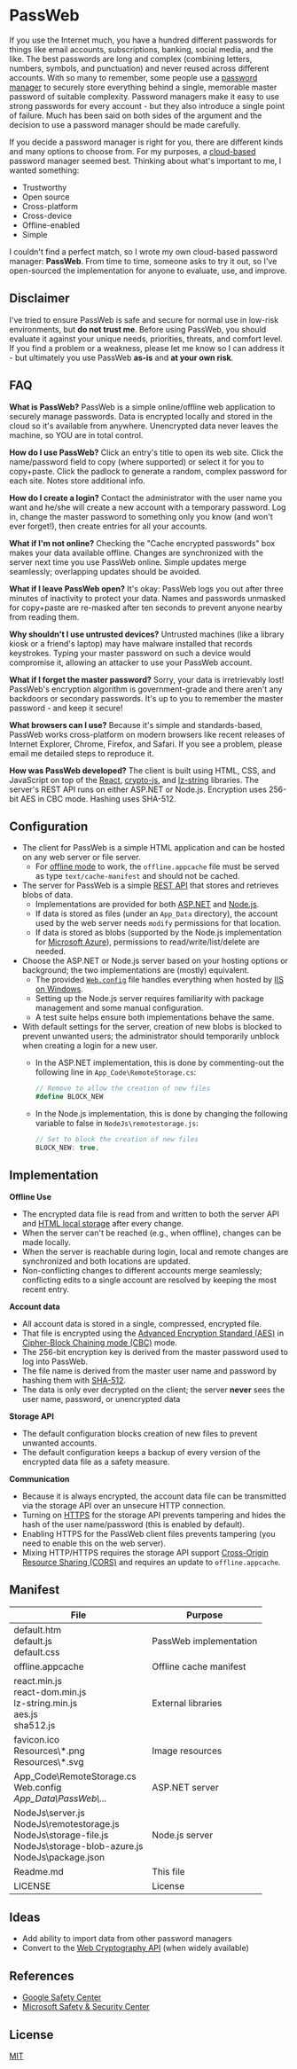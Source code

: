 # PassWeb

If you use the Internet much, you have a hundred different passwords for things like email accounts, subscriptions, banking, social media, and the like.
The best passwords are long and complex (combining letters, numbers, symbols, and punctuation) and never reused across different accounts.
With so many to remember, some people use a [password manager](https://en.wikipedia.org/wiki/Password_manager) to securely store everything behind a single, memorable master password of suitable complexity.
Password managers make it easy to use strong passwords for every account - but they also introduce a single point of failure.
Much has been said on both sides of the argument and the decision to use a password manager should be made carefully.

If you decide a password manager is right for you, there are different kinds and many options to choose from.
For my purposes, a [cloud-based](https://en.wikipedia.org/wiki/Password_manager#Advantages) password manager seemed best.
Thinking about what's important to me, I wanted something:

* Trustworthy
* Open source
* Cross-platform
* Cross-device
* Offline-enabled
* Simple

I couldn't find a perfect match, so I wrote my own cloud-based password manager: **PassWeb**.
From time to time, someone asks to try it out, so I've open-sourced the implementation for anyone to evaluate, use, and improve.


## Disclaimer

I've tried to ensure PassWeb is safe and secure for normal use in low-risk environments, but **do not trust me**.
Before using PassWeb, you should evaluate it against your unique needs, priorities, threats, and comfort level.
If you find a problem or a weakness, please let me know so I can address it - but ultimately you use PassWeb **as-is** and **at your own risk**.


## FAQ

**What is PassWeb?**
PassWeb is a simple online/offline web application to securely manage passwords. Data is encrypted locally and stored in the cloud so it's available from anywhere. Unencrypted data never leaves the machine, so YOU are in total control.

**How do I use PassWeb?**
Click an entry's title to open its web site. Click the name/password field to copy (where supported) or select it for you to copy+paste. Click the padlock to generate a random, complex password for each site. Notes store additional info.

**How do I create a login?**
Contact the administrator with the user name you want and he/she will create a new account with a temporary password. Log in, change the master password to something only you know (and won't ever forget!), then create entries for all your accounts.

**What if I'm not online?**
Checking the "Cache encrypted passwords" box makes your data available offline. Changes are synchronized with the server next time you use PassWeb online. Simple updates merge seamlessly; overlapping updates should be avoided.

**What if I leave PassWeb open?**
It's okay: PassWeb logs you out after three minutes of inactivity to protect your data. Names and passwords unmasked for copy+paste are re-masked after ten seconds to prevent anyone nearby from reading them.

**Why shouldn't I use untrusted devices?**
Untrusted machines (like a library kiosk or a friend's laptop) may have malware installed that records keystrokes. Typing your master password on such a device would compromise it, allowing an attacker to use your PassWeb account.

**What if I forget the master password?**
Sorry, your data is irretrievably lost! PassWeb's encryption algorithm is government-grade and there aren't any backdoors or secondary passwords. It's up to you to remember the master password - and keep it secure!

**What browsers can I use?**
Because it's simple and standards-based, PassWeb works cross-platform on modern browsers like recent releases of Internet Explorer, Chrome, Firefox, and Safari. If you see a problem, please email me detailed steps to reproduce it.

**How was PassWeb developed?**
The client is built using HTML, CSS, and JavaScript on top of the [React](https://facebook.github.io/react/), [crypto-js](https://code.google.com/archive/p/crypto-js/), and [lz-string](http://pieroxy.net/blog/pages/lz-string/index.html) libraries. The server's REST API runs on either ASP.NET or Node.js. Encryption uses 256-bit AES in CBC mode. Hashing uses SHA-512.


## Configuration

* The client for PassWeb is a simple HTML application and can be hosted on any web server or file server.
  * For [offline mode](https://en.wikipedia.org/wiki/Cache_manifest_in_HTML5) to work, the `offline.appcache` file must be served as type `text/cache-manifest` and should not be cached.
* The server for PassWeb is a simple [REST API](https://en.wikipedia.org/wiki/Representational_state_transfer) that stores and retrieves blobs of data.
  * Implementations are provided for both [ASP.NET](http://www.asp.net/) and [Node.js](https://nodejs.org/en/).
  * If data is stored as files (under an `App_Data` directory), the account used by the web server needs `modify` permissions for that location.
  * If data is stored as blobs (supported by the Node.js implementation for [Microsoft Azure](https://azure.microsoft.com/)), permissions to read/write/list/delete are needed.
* Choose the ASP.NET or Node.js server based on your hosting options or background; the two implementations are (mostly) equivalent.
  * The provided [`Web.config`](Web.config) file handles everything when hosted by [IIS on Windows](https://en.wikipedia.org/wiki/Internet_Information_Services).
  * Setting up the Node.js server requires familiarity with package management and some manual configuration.
  * A test suite helps ensure both implementations behave the same.
* With default settings for the server, creation of new blobs is blocked to prevent unwanted users; the administrator should temporarily unblock when creating a login for a new user.
  * In the ASP.NET implementation, this is done by commenting-out the following line in `App_Code\RemoteStorage.cs`:

    ```cs
    // Remove to allow the creation of new files
    #define BLOCK_NEW
    ```

  * In the Node.js implementation, this is done by changing the following variable to false in `NodeJs\remotestorage.js`:

    ```js
    // Set to block the creation of new files
    BLOCK_NEW: true,
    ```


## Implementation

**Offline Use**
* The encrypted data file is read from and written to both the server API and [HTML local storage](https://en.wikipedia.org/wiki/Web_storage) after every change.
* When the server can't be reached (e.g., when offline), changes can be made locally.
* When the server is reachable during login, local and remote changes are synchronized and both locations are updated.
* Non-conflicting changes to different accounts merge seamlessly; conflicting edits to a single account are resolved by keeping the most recent entry.

**Account data**
* All account data is stored in a single, compressed, encrypted file.
* That file is encrypted using the [Advanced Encryption Standard (AES)](https://en.wikipedia.org/wiki/Advanced_Encryption_Standard) in [Cipher-Block Chaining mode (CBC)](https://en.wikipedia.org/wiki/Block_cipher_mode_of_operation) mode.
* The 256-bit encryption key is derived from the master password used to log into PassWeb.
* The file name is derived from the master user name and password by hashing them with [SHA-512](https://en.wikipedia.org/wiki/Secure_Hash_Algorithm).
* The data is only ever decrypted on the client; the server **never** sees the user name, password, or unencrypted data

**Storage API**
* The default configuration blocks creation of new files to prevent unwanted accounts.
* The default configuration keeps a backup of every version of the encrypted data file as a safety measure.

**Communication**
* Because it is always encrypted, the account data file can be transmitted via the storage API over an unsecure HTTP connection.
* Turning on [HTTPS](https://en.wikipedia.org/wiki/HTTPS) for the storage API prevents tampering and hides the hash of the user name/password (this is enabled by default).
* Enabling HTTPS for the PassWeb client files prevents tampering (you need to enable this on the web server).
* Mixing HTTP/HTTPS requires the storage API support [Cross-Origin Resource Sharing (CORS)](https://en.wikipedia.org/wiki/Cross-origin_resource_sharing) and requires an update to `offline.appcache`.


## Manifest

File | Purpose
-----|--------
default.htm <br/> default.js <br/> default.css | PassWeb implementation
offline.appcache | Offline cache manifest
react.min.js <br/> react-dom.min.js <br/> lz-string.min.js <br/> aes.js <br/> sha512.js <br/> | External libraries
favicon.ico <br/> Resources\\\*.png <br/> Resources\\\*.svg <br/> | Image resources
App_Code\RemoteStorage.cs <br/> Web.config <br/> *App_Data\\PassWeb\\...* | ASP.NET server
NodeJs\\server.js <br/> NodeJs\\remotestorage.js <br/> NodeJs\\storage-file.js <br/> NodeJs\\storage-blob-azure.js <br/> NodeJs\\package.json <br/> | Node.js server
Readme.md | This file
LICENSE | License


## Ideas

* Add ability to import data from other password managers
* Convert to the [Web Cryptography API](https://www.w3.org/TR/WebCryptoAPI/) (when widely available)


## References

* [Google Safety Center](https://www.google.com/safetycenter/)
* [Microsoft Safety & Security Center](https://www.microsoft.com/en-us/security/)


## License

[MIT](LICENSE)
